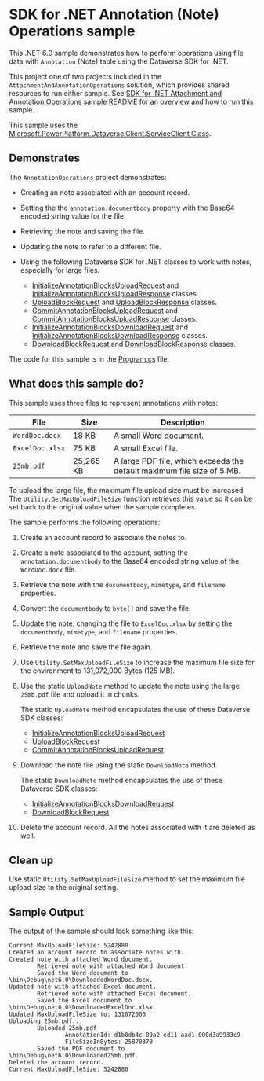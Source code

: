 ﻿# SDK for .NET Annotation (Note) Operations sample

This .NET 6.0 sample demonstrates how to perform operations using file data with `Annotation` (Note) table using the Dataverse SDK for .NET.

This project one of two projects included in the `AttachmentAndAnnotationOperations` solution, which provides shared resources to run either sample. See [SDK for .NET Attachment and Annotation Operations sample README](https://github.com/microsoft/PowerApps-Samples/blob/master/dataverse/orgsvc/CSharp-NETCore/AttachmentAndAnnotationOperations/README.md) for an overview and how to run this sample.

This sample uses the [Microsoft.PowerPlatform.Dataverse.Client.ServiceClient Class](https://learn.microsoft.com/dotnet/api/microsoft.powerplatform.dataverse.client.serviceclient).

## Demonstrates

The `AnnotationOperations` project demonstrates:

- Creating an note associated with an account record.
- Setting the the `annotation.documentbody` property with the Base64 encoded string value for the file.
- Retrieving the note and saving the file.
- Updating the note to refer to a different file.
- Using the following Dataverse SDK for .NET classes to work with notes, especially for large files.

  - [InitializeAnnotationBlocksUploadRequest](https://learn.microsoft.com/dotnet/api/microsoft.crm.sdk.messages.initializeannotationblocksuploadrequest) and [InitializeAnnotationBlocksUploadResponse](https://learn.microsoft.com/dotnet/api/microsoft.crm.sdk.messages.initializeannotationblocksuploadresponse) classes.
  - [UploadBlockRequest](https://learn.microsoft.com/dotnet/api/microsoft.crm.sdk.messages.uploadblockrequest) and [UploadBlockResponse](https://learn.microsoft.com/dotnet/api/microsoft.crm.sdk.messages.uploadblockresponse) classes.
  - [CommitAnnotationBlocksUploadRequest](https://learn.microsoft.com/dotnet/api/microsoft.crm.sdk.messages.commitannotationblocksuploadrequest) and [CommitAnnotationBlocksUploadResponse](https://learn.microsoft.com/dotnet/api/microsoft.crm.sdk.messages.commitannotationblocksuploadresponse) classes.
  - [InitializeAnnotationBlocksDownloadRequest](https://learn.microsoft.com/dotnet/api/microsoft.crm.sdk.messages.initializeannotationblocksdownloadrequest) and [InitializeAnnotationBlocksDownloadResponse](https://learn.microsoft.com/dotnet/api/microsoft.crm.sdk.messages.initializeannotationblocksdownloadresponse) classes.
  - [DownloadBlockRequest](https://learn.microsoft.com/dotnet/api/microsoft.crm.sdk.messages.downloadblockrequest) and [DownloadBlockResponse](https://learn.microsoft.com/dotnet/api/microsoft.crm.sdk.messages.downloadblockresponse) classes.

The code for this sample is in the [Program.cs](https://github.com/microsoft/PowerApps-Samples/blob/master/dataverse/orgsvc/CSharp-NETCore/AttachmentAndAnnotationOperations/AnnotationOperations/Program.cs) file.

## What does this sample do?

This sample uses three files to represent annotations with notes:

|File|Size|Description  |
|---------|---------|---------|
|`WordDoc.docx`|18 KB|A small Word document.|
|`ExcelDoc.xlsx`|75 KB|A small Excel file.|
|`25mb.pdf`|25,265 KB|A large PDF file, which exceeds the default maximum file size of 5 MB.|

To upload the large file, the maximum file upload size must be increased. The `Utility.GetMaxUploadFileSize` function retrieves this value so it can be set back to the original value when the sample completes.

The sample performs the following operations:

1. Create an account record to associate the notes to.
1. Create a note associated to the account, setting the `annotation.documentbody` to the Base64 encoded string value of the `WordDoc.docx` file.
1. Retrieve the note with the `documentbody`, `mimetype`, and `filename` properties.
1. Convert the `documentbody` to `byte[]` and save the file.
1. Update the note, changing the file to `ExcelDoc.xlsx` by setting the `documentbody`, `mimetype`, and `filename` properties.
1. Retrieve the note and save the file again.
1. Use `Utility.SetMaxUploadFileSize` to increase the maximum file size for the environment to 131,072,000 Bytes (125 MB).
1. Use the static `UploadNote` method to update the note using the large `25mb.pdf` file and upload it in chunks.

   The static `UploadNote` method encapsulates the use of these Dataverse SDK classes:

   - [InitializeAnnotationBlocksUploadRequest](https://learn.microsoft.com/dotnet/api/microsoft.crm.sdk.messages.initializeannotationblocksuploadrequest)
   - [UploadBlockRequest](https://learn.microsoft.com/dotnet/api/microsoft.crm.sdk.messages.uploadblockrequest)
   - [CommitAnnotationBlocksUploadRequest](https://learn.microsoft.com/dotnet/api/microsoft.crm.sdk.messages.commitannotationblocksuploadrequest)

1. Download the note file using the static `DownloadNote` method.

   The static `DownloadNote` method encapsulates the use of these Dataverse SDK classes:

   - [InitializeAnnotationBlocksDownloadRequest](https://learn.microsoft.com/dotnet/api/microsoft.crm.sdk.messages.initializeannotationblocksdownloadrequest)
   - [DownloadBlockRequest](https://learn.microsoft.com/dotnet/api/microsoft.crm.sdk.messages.downloadblockrequest)

1. Delete the account record. All the notes associated with it are deleted as well.

## Clean up

Use static `Utility.SetMaxUploadFileSize` method to set the maximum file upload size to the original setting.

## Sample Output

The output of the sample should look something like this:

```
Current MaxUploadFileSize: 5242880
Created an account record to associate notes with.
Created note with attached Word document.
        Retrieved note with attached Word document.
        Saved the Word document to \bin\Debug\net6.0\DownloadedWordDoc.docx.
Updated note with attached Excel document.
        Retrieved note with attached Excel document.
        Saved the Excel document to \bin\Debug\net6.0\DownloadedExcelDoc.xlsx.
Updated MaxUploadFileSize to: 131072000
Uploading 25mb.pdf...
        Uploaded 25mb.pdf
                AnnotationId: d1b0db4c-89a2-ed11-aad1-000d3a9933c9
                FileSizeInBytes: 25870370
        Saved the PDF document to \bin\Debug\net6.0\Downloaded25mb.pdf.
Deleted the account record.
Current MaxUploadFileSize: 5242880
```
